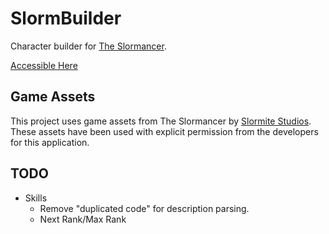 # SlormBuilder

Character builder for [The Slormancer](https://store.steampowered.com/app/1104280/The_Slormancer/).

[Accessible Here](https://senryoku.github.io/SlormBuilder/)

## Game Assets

This project uses game assets from The Slormancer by [Slormite Studios](https://www.slormitestudios.com). These assets have been used with explicit permission from the developers for this application.

## TODO

- Skills
  - Remove "duplicated code" for description parsing.
  -	Next Rank/Max Rank
